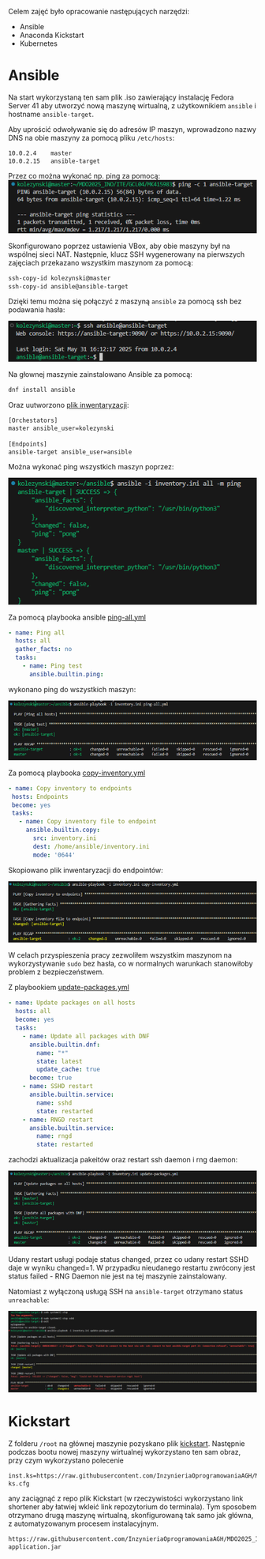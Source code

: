Celem zajęć było opracowanie następujących narzędzi:
- Ansible
- Anaconda Kickstart
- Kubernetes

# Ansible

Na start wykorzystaną ten sam plik .iso zawierający instalację Fedora Server 41 aby utworzyć nową maszynę wirtualną, z użytkownikiem `ansible` i hostname `ansible-target`. 

Aby uprościć odwoływanie się do adresów IP maszyn, wprowadzono nazwy DNS na obie maszyny za pomocą pliku `/etc/hosts`:

```
10.0.2.4    master
10.0.2.15   ansible-target
```

Przez co można wykonać np. ping za pomocą:
![img](102.PNG)

Skonfigurowano poprzez ustawienia VBox, aby obie maszyny był na wspólnej sieci NAT. Następnie, klucz SSH wygenerowany na pierwszych zajęciach przekazano wszystkim maszynom za pomocą:

```bash
ssh-copy-id kolezynski@master
ssh-copy-id ansible@ansible-target
```

Dzięki temu można się połączyć z maszyną `ansible` za pomocą ssh bez podawania hasła:

![img](101.PNG)

Na głownej maszynie zainstalowano Ansible za pomocą:

```bash
dnf install ansible
```

Oraz uutworzono [plik inwentaryzacji](inventory.ini):

```
[Orchestators]
master ansible_user=kolezynski

[Endpoints]
ansible-target ansible_user=ansible
```

Można wykonać ping wszystkich maszyn poprzez:

![img](103.PNG)

Za pomocą playbooka ansible [ping-all.yml](ping-all.yml)

```yml
- name: Ping all 
  hosts: all
  gather_facts: no
  tasks:
    - name: Ping test
      ansible.builtin.ping:
```

 wykonano ping do wszystkich maszyn:

 ![img](104.PNG)

 Za pomocą playbooka [copy-inventory.yml](copy-inventory.yml)

 ```yml
 - name: Copy inventory to endpoints
  hosts: Endpoints
  become: yes
  tasks:
    - name: Copy inventory file to endpoint
      ansible.builtin.copy:
        src: inventory.ini
        dest: /home/ansible/inventory.ini
        mode: '0644'
```

Skopiowano plik inwentaryzacji do endpointów:

![img](105.PNG)

W celach przyspieszenia pracy zezwoliłem wszystkim maszynom na wykorzystywanie `sudo` bez hasła, co w normalnych warunkach stanowiłoby problem z bezpieczeństwem.

Z playbookiem [update-packages.yml](update-packages.yml)

```yml
- name: Update packages on all hosts
  hosts: all
  become: yes
  tasks:
    - name: Update all packages with DNF
      ansible.builtin.dnf:
        name: "*"
        state: latest
        update_cache: true
      become: true
    - name: SSHD restart
      ansible.builtin.service:
        name: sshd 
        state: restarted 
    - name: RNGD restart 
      ansible.builtin.service: 
        name: rngd 
        state: restarted 
```

zachodzi aktualizacja pakeitów oraz restart ssh daemon i rng daemon:

![img](106.PNG)

Udany restart usługi podaje status changed, przez co udany restart SSHD daje w wyniku changed=1. W przypadku nieudanego restartu zwrócony jest status failed - RNG Daemon nie jest na tej maszynie zainstalowany. 

Natomiast z wyłączoną usługą SSH na `ansible-target` otrzymano status `unreachable`:

![img](107.PNG)

# Kickstart

Z folderu `/root` na głównej maszynie pozyskano plik [kickstart](anaconda-ks.cfg). Następnie podczas bootu nowej maszyny wirtualnej wykorzystano ten sam obraz, przy czym wykorzystano polecenie

```
inst.ks=https://raw.githubusercontent.com/InzynieriaOprogramowaniaAGH/MDO2025_INO/refs/heads/MK415983/ITE/GCL04/MK415983/Sprawozdanie3/anaconda-ks.cfg
```

any zaciągnąć z repo plik Kickstart (w rzeczywistości wykorzystano link shortener aby łatwiej wkleić link repozytorium do terminala). Tym sposobem otrzymano drugą maszynę wirtualną, skonfigurowaną tak samo jak główna, z automatyzowanym procesem instalacyjnym. 

```
https://raw.githubusercontent.com/InzynieriaOprogramowaniaAGH/MDO2025_INO/MK415983/ITE/GCL04/MK415983/Sprawozdanie3/swiftcode-application.jar
```